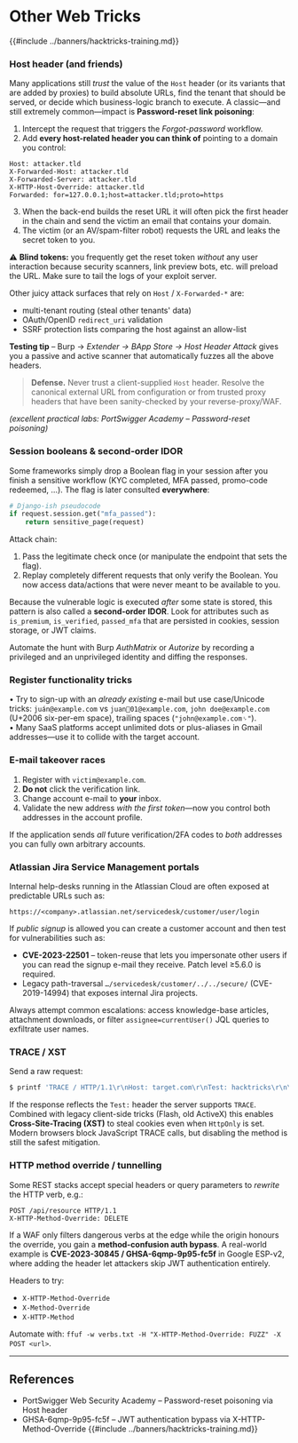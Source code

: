 # Other Web Tricks

{{#include ../banners/hacktricks-training.md}}

### Host header (and friends)

Many applications still *trust* the value of the `Host` header (or its variants that are added by proxies) to build absolute URLs, find the tenant that should be served, or decide which business-logic branch to execute.  A classic—and still extremely common—impact is **Password-reset link poisoning**:

1. Intercept the request that triggers the *Forgot-password* workflow.
2. Add **every host-related header you can think of** pointing to a domain you control:

```http
Host: attacker.tld
X-Forwarded-Host: attacker.tld
X-Forwarded-Server: attacker.tld
X-HTTP-Host-Override: attacker.tld
Forwarded: for=127.0.0.1;host=attacker.tld;proto=https
```
3. When the back-end builds the reset URL it will often pick the first header in the chain and send the victim an email that contains your domain.
4. The victim (or an AV/spam-filter robot) requests the URL and leaks the secret token to you.

⚠️ **Blind tokens:** you frequently get the reset token *without* any user interaction because security scanners, link preview bots, etc. will preload the URL.  Make sure to tail the logs of your exploit server.

Other juicy attack surfaces that rely on `Host` / `X-Forwarded-*` are:
* multi-tenant routing (steal other tenants' data)
* OAuth/OpenID `redirect_uri` validation
* SSRF protection lists comparing the host against an allow-list

**Testing tip**  –  Burp → *Extender → BApp Store → Host Header Attack* gives you a passive and active scanner that automatically fuzzes all the above headers.

> **Defense.** Never trust a client-supplied `Host` header.  Resolve the canonical external URL from configuration or from trusted proxy headers that have been sanity-checked by your reverse-proxy/WAF.

*(excellent practical labs: PortSwigger Academy – Password-reset poisoning)*

### Session booleans & second-order IDOR

Some frameworks simply drop a Boolean flag in your session after you finish a sensitive workflow (KYC completed, MFA passed, promo-code redeemed, …).  The flag is later consulted **everywhere**:

```python
# Django-ish pseudocode
if request.session.get("mfa_passed"):
    return sensitive_page(request)
```

Attack chain:
1. Pass the legitimate check once (or manipulate the endpoint that sets the flag).
2. Replay completely different requests that only verify the Boolean.  You now access data/actions that were never meant to be available to you.

Because the vulnerable logic is executed *after* some state is stored, this pattern is also called a **second-order IDOR**.  Look for attributes such as `is_premium`, `is_verified`, `passed_mfa` that are persisted in cookies, session storage, or JWT claims.

Automate the hunt with Burp *AuthMatrix* or *Autorize* by recording a privileged and an unprivileged identity and diffing the responses.

### Register functionality tricks

• Try to sign-up with an *already existing* e-mail but use case/Unicode tricks:  `juán@example.com` vs `juan01@example.com`, `john doe@example.com` (U+2006 six-per-em space), trailing spaces (`"john@example.com␠"`).  
• Many SaaS platforms accept unlimited dots or plus-aliases in Gmail addresses—use it to collide with the target account.

### E-mail takeover races

1. Register with `victim@example.com`.
2. **Do not** click the verification link.
3. Change account e-mail to **your** inbox.
4. Validate the new address *with the first token*—now you control both addresses in the account profile.

If the application sends *all* future verification/2FA codes to *both* addresses you can fully own arbitrary accounts.

### Atlassian Jira Service Management portals

Internal help-desks running in the Atlassian Cloud are often exposed at predictable URLs such as:

```
https://<company>.atlassian.net/servicedesk/customer/user/login
```

If *public signup* is allowed you can create a customer account and then test for vulnerabilities such as:
* **CVE-2023-22501** – token-reuse that lets you impersonate other users if you can read the signup e-mail they receive.  Patch level ≥5.6.0 is required.
* Legacy path-traversal `…/servicedesk/customer/../../secure/` (CVE-2019-14994) that exposes internal Jira projects.

Always attempt common escalations: access knowledge-base articles, attachment downloads, or filter `assignee=currentUser()` JQL queries to exfiltrate user names.

### TRACE / XST

Send a raw request:

```bash
$ printf 'TRACE / HTTP/1.1\r\nHost: target.com\r\nTest: hacktricks\r\n\r\n' | nc target.com 80
```

If the response reflects the `Test:` header the server supports `TRACE`.  Combined with legacy client-side tricks (Flash, old ActiveX) this enables **Cross-Site-Tracing (XST)** to steal cookies even when `HttpOnly` is set.  Modern browsers block JavaScript TRACE calls, but disabling the method is still the safest mitigation.

### HTTP method override / tunnelling

Some REST stacks accept special headers or query parameters to *rewrite* the HTTP verb, e.g.:

```http
POST /api/resource HTTP/1.1
X-HTTP-Method-Override: DELETE
```

If a WAF only filters dangerous verbs at the edge while the origin honours the override, you gain a **method-confusion auth bypass**.  A real-world example is **CVE-2023-30845 / GHSA-6qmp-9p95-fc5f** in Google ESP-v2, where adding the header let attackers skip JWT authentication entirely.

Headers to try:
* `X-HTTP-Method-Override`
* `X-Method-Override`
* `X-HTTP-Method`

Automate with: `ffuf -w verbs.txt -H "X-HTTP-Method-Override: FUZZ" -X POST <url>`.

---



## References

* PortSwigger Web Security Academy – Password-reset poisoning via Host header 
* GHSA-6qmp-9p95-fc5f – JWT authentication bypass via X-HTTP-Method-Override 
{{#include ../banners/hacktricks-training.md}}
